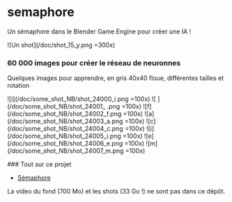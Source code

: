# semaphore

Un sémaphore dans le Blender Game Engine pour créer une IA !

![Un shot](/doc/shot_15_y.png =300x)

### 60 000 images pour créer le réseau de neuronnes

Quelques images pour apprendre, en gris 40x40 floue, différentes tailles et rotation

![i](/doc/some_shot_NB/shot_24000_i.png =100x)
![ ](/doc/some_shot_NB/shot_24001_ .png =100x)
![f](/doc/some_shot_NB/shot_24002_f.png =100x)
![a](/doc/some_shot_NB/shot_24003_a.png =100x)
![c](/doc/some_shot_NB/shot_24004_c.png =100x)
![i](/doc/some_shot_NB/shot_24005_i.png =100x)
![e](/doc/some_shot_NB/shot_24006_e.png =100x)
![m](/doc/some_shot_NB/shot_24007_m.png =100x)


### Tout sur ce projet
* [Sémaphore](https://ressources.labomedia.org/jeu_du_semaphore_dans_le_blender_game_engine)

La video du fond (700 Mo) et les shots (33 Go !) ne sont pas dans ce dépôt.
